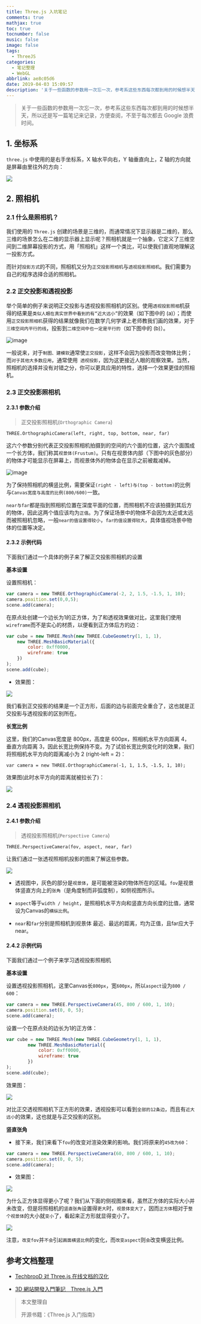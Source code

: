 ```yaml
---
title: Three.js 入坑笔记
comments: true
mathjax: true
toc: true
tocnumber: false
music: false
image: false
tags:
  - ThreeJS
categories: 
  - 笔记整理
  - WebGL
abbrlink: ae8c05d6
date: 2019-04-03 15:09:57
description: '关于一些函数的参数用一次忘一次，参考系这些东西每次都到用的时候想半天，所以还是写一篇笔记来记录，方便查阅，不至于每次都去 Google 浪费时间。'
---
```


> 关于一些函数的参数用一次忘一次，参考系这些东西每次都到用的时候想半天，所以还是写一篇笔记来记录，方便查阅，不至于每次都去 Google 浪费时间。



## 1. 坐标系

`three.js` 中使用的是右手坐标系，X 轴水平向右，Y 轴垂直向上，Z 轴的方向就是屏幕由里往外的方向：

![](https://photo.hushhw.cn/images/Snipaste_2019-04-03_15-37-08.png)



## 2. 照相机

### 2.1 什么是照相机？

我们使用的 `Three.js` 创建的场景是三维的，而通常情况下显示器是二维的，那么三维的场景怎么在二维的显示器上显示呢？照相机就是一个抽象，它定义了三维空间到二维屏幕投影的方式，用「照相机」这样一个类比，可以使我们直观地理解这一投影方式。

而针对`投影方式`的不同，照相机又分为`正交投影照相机`与`透视投影照相机`。我们需要为自己的程序选择合适的照相机。

### 2.2 正交投影和透视投影

举个简单的例子来说明正交投影与透视投影照相机的区别。使用`透视投影照相`机获得的结果是`类似人眼在真实世界中看到的有“近大远小”`的效果（如下图中的 (a)）；而使用`正交投影照相机`获得的结果就像我们在数学几何学课上老师教我们画的效果，对于`三维空间内平行的线`，投影到`二维空间中也一定是平行的`（如下图中的 (b)）。

![image](https://photo.hushhw.cn/images/Snipaste_2019-04-03_15-23-54.png)

一般说来，对于`制图、建模软`通常使`正交投影`，这样不会因为投影而改变物体比例；而`对于其他大多数应用`，通常使用` 透视投影`，因为这更接近人眼的观察效果。当然，照相机的选择并没有对错之分，你可以更具应用的特性，选择一个效果更佳的照相机。

### 2.3 正交投影照相机

#### 2.3.1 参数介绍

> 正交投影照相机(`Orthographic Camera`)

```
THREE.OrthographicCamera(left, right, top, bottom, near, far)
```

这六个参数分别代表正交投影照相机拍摄到的空间的六个面的位置，这六个面围成一个长方体，我们称其`视景体(Frustum)`。只有在视景体内部（下图中的灰色部分）的物体才可能显示在屏幕上，而视景体外的物体会在显示之前被裁减掉。

![image](https://photo.hushhw.cn/images/Snipaste_2019-04-03_15-25-27.png)

为了保持照相机的横竖比例，需要保证`(right - left)与(top - bottom)`的比例与`Canvas宽度与高度的比例(800/600)`一致。

`near与far`都是指到照相机位置在深度平面的位置，而照相机不应该拍摄到其后方的物体，因此这两个值应该均为`正值`。为了保证场景中的物体不会因为太近或太远而被照相机忽略，一般`near的值设置得较小`，`far的值设置得较大`，具体值视场景中物体的位置等决定。

#### 2.3.2 示例代码

下面我们通过一个具体的例子来了解正交投影照相机的设置

**基本设置**

设置照相机：

```javascript
var camera = new THREE.OrthographicCamera(-2, 2, 1.5, -1.5, 1, 10);
camera.poaition.set(0,0,5);
scene.add(camera);
```

在原点处创建一个边长为1的正方体，为了和透视效果做对比，这里我们使用`wireframe`而不是实心的材质，以便看到正方体后方的边：

```javascript
var cube = new THREE.Mesh(new THREE.CubeGeometry(1, 1, 1), 
    new THREE.MeshBasicMaterial({
        color: 0xff0000,
        wireframe: true
    })
);
scene.add(cube);
```

* 效果图：

![](https://photo.hushhw.cn/images/Snipaste_2019-04-03_15-29-55.png)

我们看到正交投影的结果是一个正方形，后面的边与前面完全重合了，这也就是正交投影与透视投影的区别所在。

**长宽比例**

这里，我们的Canvas宽度是 800px，高度是 600px，照相机水平方向距离 4，垂直方向距离 3，因此长宽比例保持不变。为了试验长宽比例变化时的效果，我们将照相机水平方向的距离减小为 2 (right-left = 2)：

```
var camera = new THREE.OrthographicCamera(-1, 1, 1.5, -1.5, 1, 10);
```

效果图(此时水平方向的距离就被拉长了)：

![](https://photo.hushhw.cn/images/Snipaste_2019-04-03_15-31-42.png)



### 2.4 透视投影照相机

#### 2.4.1 参数介绍

> 透视投影照相机(`Perspective Camera`)

```
THREE.PerspectiveCamera(fov, aspect, near, far)
```

让我们通过一张透视照相机投影的图来了解这些参数。

![](https://photo.hushhw.cn/images/Snipaste_2019-04-03_15-39-39.png)

* 透视图中，灰色的部分是`视景体`，是可能被渲染的物体所在的区域。`fov`是视景体竖直方向上的`张角`（是角度制而非弧度制），如侧视图所示。

* `aspect`等于`width / height`，是照相机水平方向和竖直方向长度的比值，通常设为Canvas的`横纵比例`。

* `near`和`far`分别是照相机到视景体 最近、最远的距离，均为正值，且far应大于near。

#### 2.4.2 示例代码

下面我们通过一个例子来学习透视投影照相机

**基本设置**

设置透视投影照相机，这里Canvas长`800px`，宽`600px`，所以`aspect`设为`800 / 600`：

```javascript
var camera = new THREE.PerspectiveCamera(45, 800 / 600, 1, 10);
camera.position.set(0, 0, 5);
scene.add(camera);
```

设置一个在原点处的边长为1的正方体：

```javascript
var cube = new THREE.Mesh(new THREE.CubeGeometry(1, 1, 1),
        new THREE.MeshBasicMaterial({
            color: 0xff0000,
            wireframe: true
        })
);
scene.add(cube);
```

效果图：

![](https://photo.hushhw.cn/images/Snipaste_2019-04-03_15-41-29.png)

对比正交透视照相机下正方形的效果，透视投影可以看到`全部的12条边`，而且有`近大远小`的效果，这也就是与正交投影的区别。

**竖直张角**

* 接下来，我们来看下`fov`的改变对渲染效果的影响。我们将原来的`45改为60`：

```javascript
var camera = new THREE.PerspectiveCamera(60, 800 / 600, 1, 10);
camera.position.set(0, 0, 5);
scene.add(camera);
```

* 效果图：

![](https://photo.hushhw.cn/images/Snipaste_2019-04-03_15-42-39.png)

为什么正方体显得更小了呢？我们从下面的侧视图来看，虽然正方体的实际大小并未改变，但是将照相机的`竖直张角`设置得`更大`时，`视景体变大了`，因而`正方体`相对于`整个视景体`的大小就`变小`了，看起来正方形就显得变小了。

![](https://photo.hushhw.cn/images/Snipaste_2019-04-03_15-43-15.png)

注意，`改变fov`并`不会`引`起画面横竖比例`的变化，而`改变aspect`则`会`改变横竖比例。



## 参考文档整理

* [TechbrooD 对 Three.js 在线文档的汉化](<https://techbrood.com/threejs/docs/>) 

* [3D 網站開發入門筆記＿Three.js 入門](<http://test.domojyun.net/MEMO/3D/threejs.html>) 



> 本文整理自
>
> 开源书籍：《Three.js 入门指南》